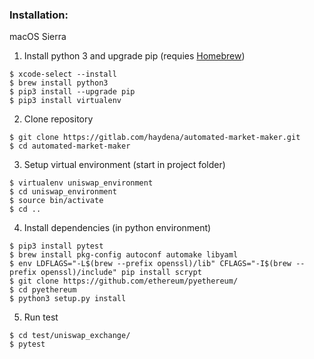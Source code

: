 ### Installation:

macOS Sierra

1) Install python 3 and upgrade pip (requies [Homebrew](https://brew.sh/))
```
$ xcode-select --install
$ brew install python3
$ pip3 install --upgrade pip
$ pip3 install virtualenv
```

2) Clone repository
```
$ git clone https://gitlab.com/haydena/automated-market-maker.git
$ cd automated-market-maker
```

3) Setup virtual environment (start in project folder)
```
$ virtualenv uniswap_environment
$ cd uniswap_environment
$ source bin/activate
$ cd ..
```

4) Install dependencies (in python environment)
```
$ pip3 install pytest
$ brew install pkg-config autoconf automake libyaml
$ env LDFLAGS="-L$(brew --prefix openssl)/lib" CFLAGS="-I$(brew --prefix openssl)/include" pip install scrypt
$ git clone https://github.com/ethereum/pyethereum/
$ cd pyethereum
$ python3 setup.py install
```

5) Run test
```
$ cd test/uniswap_exchange/
$ pytest
```